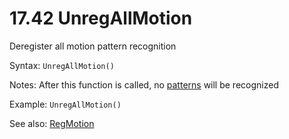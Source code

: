 # 17.42 UnregAllMotion 

Deregister all motion pattern recognition

Syntax: `UnregAllMotion()` 

Notes: After this function is called, no [patterns](/17-api-native-functions/1735-motion-pattern-type-list-definition.md) will be recognized 

Example: `UnregAllMotion()` 

See also: [RegMotion](/17-api-native-functions/1736-regmotion.md)


